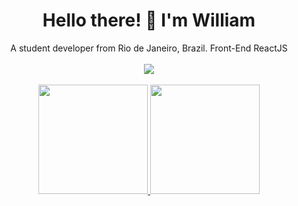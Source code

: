 <h1 align='center'>
  Hello there! 👋 I'm William
</h1>

<p align='center'>
  A student developer from Rio de Janeiro, Brazil.
  Front-End ReactJS
  <br>
  <br>
  <!-- redes sociais -->
  <a href="https://www.linkedin.com/in/willnogueyra/">
    <img src="https://img.shields.io/badge/linkedin-%230077B5.svg?&style=for-the-badge&logo=linkedin&logoColor=white" />
  </a>
  <br>
  <br>
  <a href="#">
  <img src="https://github-readme-stats.vercel.app/api?username=willnogueyra&show_icons=true&count_private=true&theme=dark" height="175">
  <!-- diminuir ou amentar quantidade de linguagens no link -->
  <img src="https://github-readme-stats.vercel.app/api/top-langs/?username=willnogueyra&langs_count=8&layout=compact&theme=dark&" height = "175"> 
   <br>
   <br>
</a>
</p>
